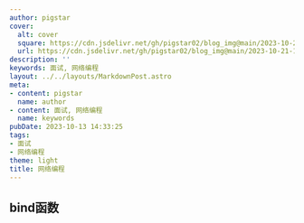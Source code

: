 ```yaml
---
author: pigstar
cover:
  alt: cover
  square: https://cdn.jsdelivr.net/gh/pigstar02/blog_img@main/2023-10-21-13-54-53.jpg
  url: https://cdn.jsdelivr.net/gh/pigstar02/blog_img@main/2023-10-21-13-54-53.jpg
description: ''
keywords: 面试, 网络编程 
layout: ../../layouts/MarkdownPost.astro
meta:
- content: pigstar
  name: author
- content: 面试, 网络编程 
  name: keywords
pubDate: 2023-10-13 14:33:25
tags:
- 面试
- 网络编程
theme: light
title: 网络编程
---
```


## bind函数
